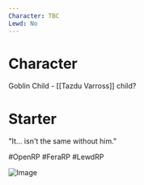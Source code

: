 ```yaml
---
Character: TBC
Lewd: No
---
```

# Character
Goblin Child - [[Tazdu Varross]] child?

# Starter
"It... isn't the same without him."

#OpenRP #FeraRP #LewdRP 

![Image](https://pbs.twimg.com/media/FGgjz4lX0AQtsii?format=jpg&name=900x900)